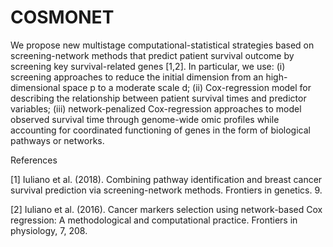 # COSMONET
We propose new multistage computational-statistical strategies based on screening-network methods that predict patient survival outcome by screening key survival-related genes [1,2]. In particular, we use: (i) screening approaches to reduce the initial dimension from an high-dimensional space p to a moderate scale d; (ii) Cox-regression model for describing the relationship between patient survival times and predictor variables; (iii) network-penalized Cox-regression approaches to model observed survival time through  genome-wide omic profiles while accounting for coordinated functioning of genes in the form of biological pathways or networks.

References

[1] Iuliano et al. (2018). Combining pathway identification and breast cancer survival prediction via screening-network methods. Frontiers in genetics. 9.

[2] Iuliano et al. (2016). Cancer markers selection using network-based Cox regression: A methodological and computational practice. Frontiers in physiology, 7, 208.
